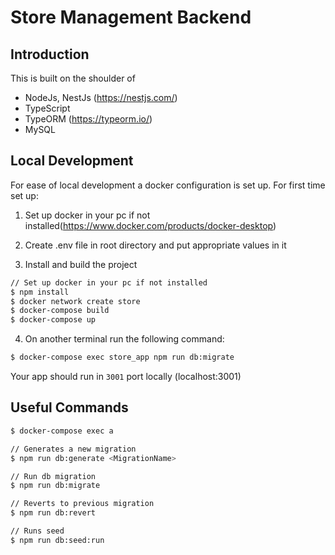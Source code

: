 <p align="center">
  <h1>Store Management Backend</h1>
</p>

## Introduction

This is built on the shoulder of

- NodeJs, NestJs (https://nestjs.com/)
- TypeScript
- TypeORM (https://typeorm.io/)
- MySQL

## Local Development

For ease of local development a docker configuration is set up. For first time set up:

1. Set up docker in your pc if not installed(https://www.docker.com/products/docker-desktop)

2. Create .env file in root directory and put appropriate values in it
3. Install and build the project

```bash
// Set up docker in your pc if not installed
$ npm install
$ docker network create store
$ docker-compose build
$ docker-compose up
```

4. On another terminal run the following command:

```bash
$ docker-compose exec store_app npm run db:migrate
```

Your app should run in `3001` port locally (localhost:3001)

## Useful Commands

```bash
$ docker-compose exec a

// Generates a new migration
$ npm run db:generate <MigrationName>

// Run db migration
$ npm run db:migrate

// Reverts to previous migration
$ npm run db:revert

// Runs seed
$ npm run db:seed:run

```
